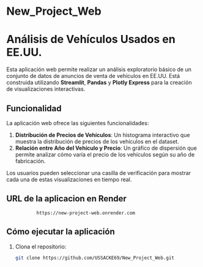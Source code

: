 # New_Project_Web
# Análisis de Vehículos Usados en EE.UU.

Esta aplicación web permite realizar un análisis exploratorio básico de un conjunto de datos de anuncios de venta de vehículos en EE.UU. Está construida utilizando **Streamlit**, **Pandas** y **Plotly Express** para la creación de visualizaciones interactivas.

## Funcionalidad

La aplicación web ofrece las siguientes funcionalidades:

1. **Distribución de Precios de Vehículos**: Un histograma interactivo que muestra la distribución de precios de los vehículos en el dataset.
2. **Relación entre Año del Vehículo y Precio**: Un gráfico de dispersión que permite analizar cómo varía el precio de los vehículos según su año de fabricación.

Los usuarios pueden seleccionar una casilla de verificación para mostrar cada una de estas visualizaciones en tiempo real.


## URL de la aplicacion en Render 
               https://new-project-web.onrender.com



## Cómo ejecutar la aplicación

1. Clona el repositorio:
   ```bash
   git clone https://github.com/USSACKE69/New_Project_Web.git



